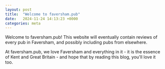 ```yaml
---
layout: post
title:  "Welcome to faversham.pub"
date:   2024-11-24 14:13:23 +0000
categories: meta
---
```


Welcome to faversham.pub! This website will eventually contain reviews of every
pub in Faversham, and possibly including pubs from elsewhere.

At faversham.pub, we love Faversham and everything in it - it is the essence of
Kent and Great Britain - and hope that by reading this blog, you'll love it too.
